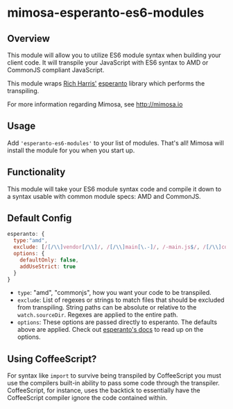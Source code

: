 mimosa-esperanto-es6-modules
===========
## Overview

This module will allow you to utilize ES6 module syntax when building your client code.  It will transpile your JavaScript with ES6 syntax to AMD or CommonJS compliant JavaScript.

This module wraps [Rich Harris'](https://github.com/Rich-Harris) [esperanto](https://github.com/Rich-Harris/esperanto) library which performs the transpiling.

For more information regarding Mimosa, see http://mimosa.io

## Usage

Add `'esperanto-es6-modules'` to your list of modules.  That's all!  Mimosa will install the module for you when you start up.

## Functionality

This module will take your ES6 module syntax code and compile it down to a syntax usable with common module specs: AMD and CommonJS.

## Default Config

```javascript
esperanto: {
  type:"amd",
  exclude: [/[/\\]vendor[/\\]/, /[/\\]main[\.-]/, /-main.js$/, /[/\\]common.js$/],
  options: {
    defaultOnly: false,
    addUseStrict: true
  }
}
```

- `type`: "amd", "commonjs", how you want your code to be transpiled.
- `exclude`:  List of regexes or strings to match files that should be excluded from transpiling.  String paths can be absolute or relative to the `watch.sourceDir`. Regexes are applied to the entire path.
- `options`: These options are passed directly to esperanto. The defaults above are applied. Check out [esperanto's docs](https://github.com/Rich-Harris/esperanto/wiki) to read up on the options.

## Using CoffeeScript?

For syntax like `import` to survive being transpiled by CoffeeScript you must use the compilers built-in ability to pass some code through the transpiler.  CoffeeScript, for instance, uses the backtick to essentially have the CoffeeScript compiler ignore the code contained within.
